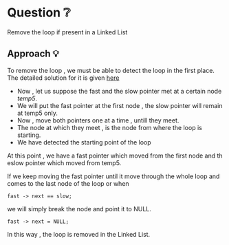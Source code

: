 # Question ❔

Remove the loop if present in a Linked List

## Approach 💡

To remove the loop , we must be able to detect the loop in the first place. The detailed solution for it is given [here](https://github.com/cleanhand/phase-1-kartikjain2001/blob/main/Linked%20List/Detecting%20a%20Loop%20in%20a%20LInked%20List.md)

* Now , let us suppose the fast and the slow pointer met at a certain node *temp5*.
 * We will put the fast pointer at the first node , the slow pointer will remain at temp5 only.
 * Now , move both pointers one at a time , untill they meet.
 * The node at which they meet , is the node from where the loop is starting.
* We have detected the starting point of the loop

At this point , we have a fast pointer which moved from the first node and th eslow pointer which moved from temp5.

If we keep moving the fast pointer until it move through the whole loop and comes to the last node of the loop or when
~~~
fast -> next == slow;
~~~

we will simply break the node and point it to NULL.

~~~
fast -> next = NULL;
~~~
In this way , the loop is removed in the Linked List.
